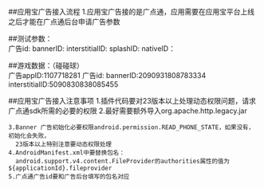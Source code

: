 ##应用宝广告接入流程
	1.应用宝广告接的是广点通，应用需要在应用宝平台上线之后才能在广点通后台申请广告参数
	

##测试参数：  
	广告id:
		bannerID:
		interstitialID:
		splashID:
		nativeID：

##游戏数据：（碰碰球）	
	广告appID:1107718281
	广告id:
		bannerID:2090931808783334
		interstitialID:5090830838085455


##应用宝广告接入注意事项
	1.插件代码要对23版本以上处理动态权限问题，请求广点通sdk所需的必要的权限 
	2.最好需要额外导入org.apache.http.legacy.jar
	  
	3.Banner 广告初始化必要权限android.permission.READ_PHONE_STATE，如果没有，初始化会失败， 
	  23版本以上特别注意要动态权限处理
	4.AndroidManifest.xml中要替换包名： 
	  android.support.v4.content.FileProvider的authorities属性的值为${applicationId}.fileprovider 
	5.广点通广告id要和广告后台填写的包名对应
